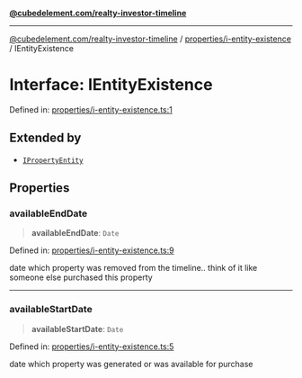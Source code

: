 [**@cubedelement.com/realty-investor-timeline**](../../../index.md)

---

[@cubedelement.com/realty-investor-timeline](../../../modules.md) / [properties/i-entity-existence](../index.md) / IEntityExistence

# Interface: IEntityExistence

Defined in: [properties/i-entity-existence.ts:1](https://github.com/kvernon/realty-investor-timeline/blob/604db9c08bd36b2a48c8b342796ed6cd0d1401e0/src/properties/i-entity-existence.ts#L1)

## Extended by

- [`IPropertyEntity`](../../i-property-entity/interfaces/IPropertyEntity.md)

## Properties

### availableEndDate

> **availableEndDate**: `Date`

Defined in: [properties/i-entity-existence.ts:9](https://github.com/kvernon/realty-investor-timeline/blob/604db9c08bd36b2a48c8b342796ed6cd0d1401e0/src/properties/i-entity-existence.ts#L9)

date which property was removed from the timeline.. think of it like someone else purchased this property

---

### availableStartDate

> **availableStartDate**: `Date`

Defined in: [properties/i-entity-existence.ts:5](https://github.com/kvernon/realty-investor-timeline/blob/604db9c08bd36b2a48c8b342796ed6cd0d1401e0/src/properties/i-entity-existence.ts#L5)

date which property was generated or was available for purchase
